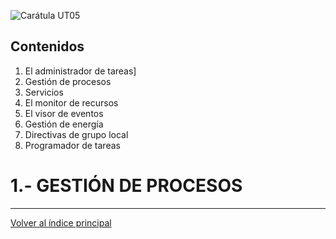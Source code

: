 ![Carátula UT05](imgs/caratula_ut05.png)

## Contenidos

1. El administrador de tareas]
2. Gestión de procesos
3. Servicios
4. El monitor de recursos
5. El visor de eventos
6. Gestión de energía
7. Directivas de grupo local
8. Programador de tareas


# 1.- GESTIÓN DE PROCESOS



***
[Volver al índice principal](index_UT05.md)